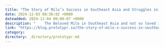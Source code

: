 ```yaml
---
title: "The Story of Milo‘s Success in Southeast Asia and Struggles in India"
date: 2024-12-03 08:56:02 +0000
dateadded: 2024-12-04 00:00:07 +0000
description: "    The Beloved Milo in Southeast Asia and not so loved in India  Continue reading on Prototypr »  "
link: "https://blog.prototypr.io/the-story-of-milo-s-success-in-southeast-asia-and-struggles-in-india-a8ca4aa1b528?source=rss----eb297ea1161a---4"
category:
directory: _directory/prototypr.md
---
```


